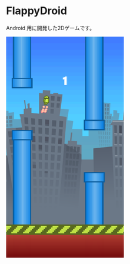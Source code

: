 # FlappyDroid

Android 用に開発した2Dゲームです。

![スクリーンショット](https://github.com/junthecoder/FlappyDroid/raw/main/FlappyDroid.png)
